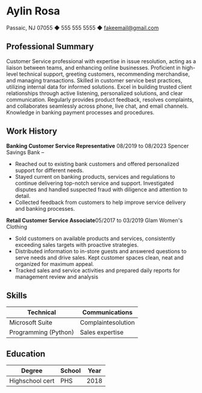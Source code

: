 

# Aylin Rosa
Passaic, NJ 07055 ◆ 555 555 5555 ◆ fakeemail@gmail.com

## Professional Summary

Customer Service professional with expertise in issue resolution, acting as a liaison between teams, and enhancing online businesses. Proficient in high-level technical support, greeting customers, recommending merchandise, and managing transactions. Skilled in customer service best practices, utilizing internal data for informed solutions. Excel in building trusted client relationships through active listening, personalized solutions, and clear communication. Regularly provides product feedback, resolves complaints, and collaborates seamlessly across phone, live chat, and email channels. Knowledge in banking payment processes and procedures.


## Work History

**Banking Customer Service Representative** 08/2019 to 08/2023 Spencer Savings Bank – 
*  Reached out to existing bank customers and offered personalized support for different needs. 
*  Stayed current on banking products, services and regulations to continue delivering top-notch service and support. Investigated disputes and handled suspected fraud with diligence and attention to detail.
*   Collected feedback from customers to help improve service delivery and banking processes.

**Retail Customer Service Associate**05/2017 to 03/2019 Glam Women's Clothing 
* Sold customers on available products and services, consistently exceeding sales targets with proactive strategies. 
* Distributed information to in-store guests and answered questions to serve needs and drive sales. Kept customer spaces clean, neat and organized for maximum appeal.
*  Tracked sales and service activities and prepared daily reports for management review and analysis 


 ## Skills

| **Technical**        | **Communications**   |
| -------------------- | -------------------- |
| Microsoft Suite      | Complaintesolution |
| Programming (Python) | Sales expertise      |

## Education

| **Degree**        | **School** | **Year** |
| ----------------- | ---------- | -------- |
| Highschool cert |     PHS       |2018   |


